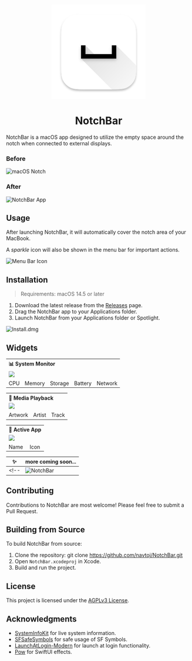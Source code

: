 <div align="center">
  <picture>
    <source media="(prefers-color-scheme: dark)" srcset="https://github.com/user-attachments/assets/1339ac43-8374-4951-95e9-9ea9d00aa631">
<!--     <source media="(prefers-color-scheme: light)" srcset="https://github.com/user-attachments/assets/ed2e2920-a09c-4b0a-b671-9642ff11f2cb"> -->
    <img alt="The NotchBar app icon." src="NotchBar/Assets.xcassets/AppIcon.appiconset/256.png" width=256 height=256>
  </picture>
  <h1>NotchBar</h1>
</div>

NotchBar is a macOS app designed to utilize the empty space around the notch when connected to external displays.

### Before
![macOS Notch](https://github.com/user-attachments/assets/380fba56-057a-46ed-a4b3-6155e3c7c379)
### After
![NotchBar App](https://github.com/user-attachments/assets/08521f3e-3841-4dfc-9949-0e5a2cadd35e)

## Usage

After launching NotchBar, it will automatically cover the notch area of your MacBook.

A _sparkle_ icon will also be shown in the menu bar for important actions.

![Menu Bar Icon](https://github.com/user-attachments/assets/44012caa-dd0c-47f2-b17f-25e1c622c302)

<!-- (![Sparkle Icon](https://github.com/user-attachments/assets/63dc54dd-3738-40ac-9f6f-4e41bd7a60d4)) -->
<!-- ![Menu Bar Drop-down](https://github.com/user-attachments/assets/19a55bef-c666-4413-92fa-c07869690124) -->

## Installation

> Requirements: macOS 14.5 or later

1. Download the latest release from the [Releases](https://github.com/navtoj/NotchBar/releases) page.
2. Drag the NotchBar app to your Applications folder.
3. Launch NotchBar from your Applications folder or Spotlight.

![Install.dmg](https://github.com/user-attachments/assets/2c6b0a92-907b-45d4-9023-6eef56f78e11)

## Widgets

<table>
  <tr></tr>
  <tr><th colspan="5" align="left">📊 System Monitor</th></tr>
  <tr><td colspan="5"><img src="https://github.com/user-attachments/assets/86525f16-480b-4373-bf72-afd7624bc845" /></td></tr>
  <tr>
    <td>CPU</td>
    <td>Memory</td>
    <td>Storage</td>
    <td>Battery</td>
    <td>Network</td>
  </tr>
</table>
<table>
  <tr></tr>
  <tr><th colspan="3" align="left">🎵 Media Playback</th></tr>
  <tr><td colspan="3"><img src="https://github.com/user-attachments/assets/91bc4a8c-555d-477b-bd45-663ed52bf27e" /></td></tr>
  <tr>
    <td>Artwork</td>
    <td>Artist</td>
    <td>Track</td>
  </tr>
</table>
<table>
  <tr></tr>
  <tr><th colspan="2" align="left">📱 Active App</th></tr>
  <tr><td colspan="2"><img src="https://github.com/user-attachments/assets/9f6abb92-6f3f-4f6f-9dd6-19f1636bbfbf" /></td></tr>
  <tr>
    <td>Name</td>
    <td>Icon</td>
  </tr>
</table>

|✨|more coming soon...|
|-|:-|
<!-- |![NotchBar](https://github.com/user-attachments/assets/5f573d80-4b03-40db-b7e9-f05b174d3726)| -->

## Contributing

Contributions to NotchBar are most welcome! Please feel free to submit a Pull Request.

## Building from Source

To build NotchBar from source:

1. Clone the repository: git clone https://github.com/navtoj/NotchBar.git
2. Open `NotchBar.xcodeproj` in Xcode.
3. Build and run the project.

## License

This project is licensed under the [AGPLv3 License](LICENSE).

## Acknowledgments

- [SystemInfoKit](https://github.com/Kyome22/SystemInfoKit) for live system information.
- [SFSafeSymbols](https://github.com/SFSafeSymbols/SFSafeSymbols) for safe usage of SF Symbols.
- [LaunchAtLogin-Modern](https://github.com/sindresorhus/LaunchAtLogin-Modern) for launch at login functionality.
- [Pow](https://github.com/EmergeTools/Pow) for SwiftUI effects.